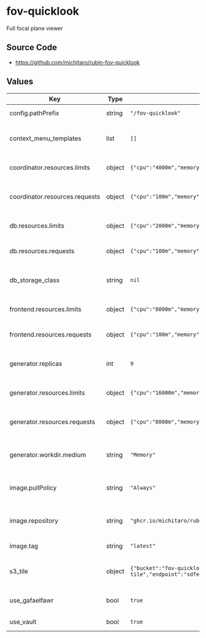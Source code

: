 # fov-quicklook

Full focal plane viewer

## Source Code

* <https://github.com/michitaro/rubin-fov-quicklook>

## Values

| Key | Type | Default | Description |
|-----|------|---------|-------------|
| config.pathPrefix | string | `"/fov-quicklook"` | URL path prefix |
| context_menu_templates | list | `[]` | Context menu templates for the frontend |
| coordinator.resources.limits | object | `{"cpu":"4000m","memory":"256Mi"}` | Resource limits for the coordinator |
| coordinator.resources.requests | object | `{"cpu":"100m","memory":"256Mi"}` | Resource requests for the coordinator |
| db.resources.limits | object | `{"cpu":"2000m","memory":"256Mi"}` | Resource limits for the database |
| db.resources.requests | object | `{"cpu":"100m","memory":"256Mi"}` | Resource requests for the database |
| db_storage_class | string | `nil` | Storage class to use for the database |
| frontend.resources.limits | object | `{"cpu":"8000m","memory":"512Mi"}` | Resource limits for the frontend |
| frontend.resources.requests | object | `{"cpu":"100m","memory":"512Mi"}` | Resource requests for the frontend |
| generator.replicas | int | `9` | Number of replicas for the generator |
| generator.resources.limits | object | `{"cpu":"16000m","memory":"32Gi"}` | Resource limits for the generator |
| generator.resources.requests | object | `{"cpu":"8000m","memory":"32Gi"}` | Resource requests for the generator |
| generator.workdir.medium | string | `"Memory"` | Work directory type for the generator |
| image.pullPolicy | string | `"Always"` | Pull policy for the fov-quicklook image |
| image.repository | string | `"ghcr.io/michitaro/rubin-fov-viewer"` | Image to use in the fov-quicklook deployment |
| image.tag | string | `"latest"` | Tag of image to use |
| s3_tile | object | `{"bucket":"fov-quicklook-tile","endpoint":"sdfembs3.sdf.slac.stanford.edu:443","secure":true}` | S3 configuration for the tile storage |
| use_gafaelfawr | bool | `true` | Use gafaelfawr to authenticate |
| use_vault | bool | `true` | Use vault to store secrets |
